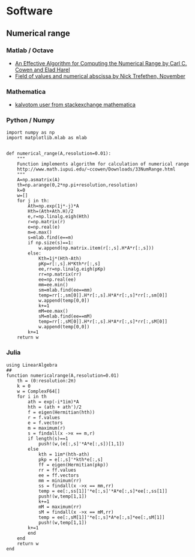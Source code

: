 Software
========

Numerical range
---------------

### Matlab / Octave

-   [An Effective Algorithm for Computing the Numerical Range by Carl C.
    Cowen and Elad
    Harel](http://www.math.iupui.edu/~ccowen/Downloads/33NumRange.html)
-   [Field of values and numerical abscissa by Nick Trefethen,
    November](http://www2.maths.ox.ac.uk/chebfun/examples/linalg/html/FieldOfValues.shtml)

### Mathematica

-   [kalvotom user from stackexchange
    mathematica](https://mathematica.stackexchange.com/questions/144041/how-to-plot-the-field-of-values-numerical-range-of-a-matrix)

### Python / Numpy

``` {.python}
import numpy as np
import matplotlib.mlab as mlab


def numerical_range(A,resolution=0.01):
    """
    Function implements algorithm for calculation of numerical range
    http://www.math.iupui.edu/~ccowen/Downloads/33NumRange.html
    """
    A=np.asmatrix(A)
    th=np.arange(0,2*np.pi+resolution,resolution)
    k=0
    w=[]
    for j in th:
        Ath=np.exp(1j*-j)*A
        Hth=(Ath+Ath.H)/2
        e,r=np.linalg.eigh(Hth)
        r=np.matrix(r)
        e=np.real(e)
        m=e.max()
        s=mlab.find(e==m)
        if np.size(s)==1:
            w.append(np.matrix.item(r[:,s].H*A*r[:,s]))
        else:
            Kth=1j*(Hth-Ath)
            pKp=r[:,s].H*Kth*r[:,s]
            ee,rr=np.linalg.eigh(pKp)
            rr=np.matrix(rr)
            ee=np.real(ee)
            mm=ee.min()
            sm=mlab.find(ee==mm)
            temp=rr[:,sm[0]].H*r[:,s].H*A*r[:,s]*rr[:,sm[0]]
            w.append(temp[0,0])
            k+=1
            mM=ee.max()
            sM=mlab.find(ee==mM)
            temp=rr[:,sM[0]].H*r[:,s].H*A*r[:,s]*rr[:,sM[0]]
            w.append(temp[0,0])
        k+=1
    return w
```

### Julia

``` {.julia}
using LinearAlgebra
##
function numericalrange(A,resolution=0.01)
    th = (0:resolution:2π)
    k = 0
    w = ComplexF64[]
    for i in th
        ath = exp(-i*1im)*A
        hth = (ath + ath')/2
        f = eigen(Hermitian(hth))
        r = f.values
        e = f.vectors
        m = maximum(r)
        s = findall(x ->x == m,r)
        if length(s)==1
            push!(w,(e[:,s]'*A*e[:,s])[1,1])
        else 
            kth = 1im*(hth-ath)
            pkp = e[:,s]'*kth*e[:,s]
            ff = eigen(Hermitian(pkp))
            rr = ff.values
            ee = ff.vectors
            mm = minimum(rr)
            ss = findall(x ->x == mm,rr)
            temp = ee[:,ss[1]]'*e[:,s]'*A*e[:,s]*ee[:,ss[1]]
            push!(w,temp[1,1])
            k+=1
            mM = maximum(rr)
            sM = findall(x ->x == mM,rr)
            temp = ee[:,sM[1]]'*e[:,s]*A*e[:,s]*ee[:,sM[1]]
            push!(w,temp[1,1])
        k+=1
        end
    end
    return w
end
```
